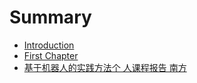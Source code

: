 # Summary

* [Introduction](README.md)
* [First Chapter](chapter1.md)
* [基于机器人的实践方法个 人课程报告 南方](ji-yu-ji-qi-ren-de-shi-jian-fang-fa-ge-ren-ke-cheng-bao-gao-nan-fang.md)

